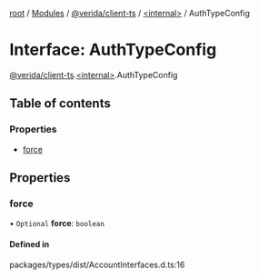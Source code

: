 [root](../README.md) / [Modules](../modules.md) / [@verida/client-ts](../modules/verida_client_ts.md) / [<internal\>](../modules/verida_client_ts._internal_.md) / AuthTypeConfig

# Interface: AuthTypeConfig

[@verida/client-ts](../modules/verida_client_ts.md).[<internal\>](../modules/verida_client_ts._internal_.md).AuthTypeConfig

## Table of contents

### Properties

- [force](verida_client_ts._internal_.AuthTypeConfig.md#force)

## Properties

### force

• `Optional` **force**: `boolean`

#### Defined in

packages/types/dist/AccountInterfaces.d.ts:16

